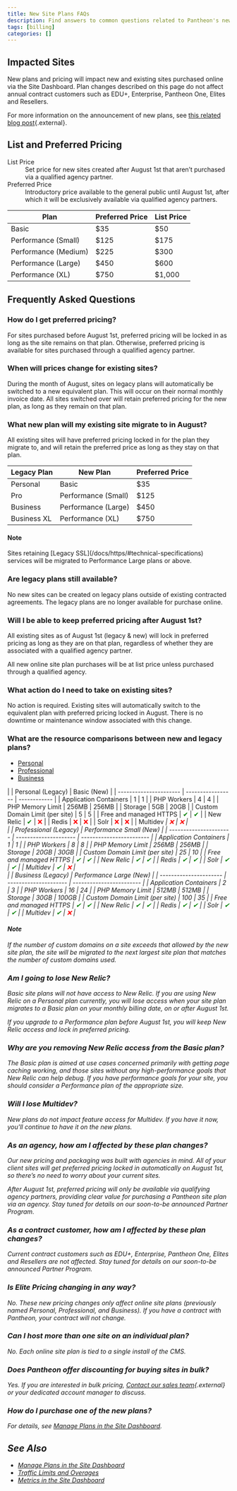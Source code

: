 ```yaml
---
title: New Site Plans FAQs
description: Find answers to common questions related to Pantheon's new site plans and pricing changes.
tags: [billing]
categories: []
---
```

## Impacted Sites
New plans and pricing will impact new and existing sites purchased online via the Site Dashboard. Plan changes described on this page do not affect annual contract customers such as EDU+, Enterprise, Pantheon One, Elites and Resellers.

For more information on the announcement of new plans, see [this related blog post](https://pantheon.io/blog/announcing-new-online-site-plans){.external}.

## List and Preferred Pricing
<dl>
  <dt>List Price</dt>
    <dd>Set price for new sites created after August 1st that aren’t purchased via a qualified agency partner.</dd>
  <dt>Preferred Price</dt>
    <dd>Introductory price available to the general public until August 1st, after which it will be exclusively available via qualified agency partners.</dd>
</dl>

| Plan                 | Preferred Price | List Price  |
| -------------------- | --------------- | ----------- |
| Basic                | $35             | $50         |
| Performance (Small)  | $125            | $175        |
| Performance (Medium) | $225            | $300        |
| Performance (Large)  | $450            | $600        |
| Performance (XL)     | $750            | $1,000      |

## Frequently Asked Questions

### How do I get preferred pricing?
For sites purchased before August 1st, preferred pricing will be locked in as long as the site remains on that plan. Otherwise, preferred pricing is available for sites purchased through a qualified agency partner.

### When will prices change for existing sites?
During the month of August, sites on legacy plans will automatically be switched to a new equivalent plan. This will occur on their normal monthly invoice date. All sites switched over will retain preferred pricing for the new plan, as long as they remain on that plan.

### What new plan will my existing site migrate to in August?
All existing sites will have preferred pricing locked in for the plan they migrate to, and will retain the preferred price as long as they stay on that plan.

| Legacy Plan | New Plan            | Preferred Price  |
| ------------| --------------------| ---------------- |
| Personal    | Basic               | $35              |
| Pro         | Performance (Small) | $125             |
| Business    | Performance (Large) | $450             |
| Business XL | Performance (XL)    | $750             |


<div class="alert alert-info" role="alert">
<h4 class="info">Note</h4>
<p markdown="1">Sites retaining [Legacy SSL](/docs/https/#technical-specifications) services will be migrated to Performance Large plans or above.</p>
</div>

### Are legacy plans still available?
No new sites can be created on legacy plans outside of existing contracted agreements. The legacy plans are no longer available for purchase online.

### Will I be able to keep preferred pricing after August 1st?
All existing sites as of August 1st (legacy & new) will lock in preferred pricing as long as they are on that plan, regardless of whether they are associated with a qualified agency partner.

All new online site plan purchases will be at list price unless purchased through a qualified agency.

### What action do I need to take on existing sites?
No action is required. Existing sites will automatically switch to the equivalent plan with preferred pricing locked in August. There is no downtime or maintenance window associated with this change.

### What are the resource comparisons between new and legacy plans?
<!-- Nav tabs -->
<ul class="nav nav-tabs" role="tablist">
  <!-- Active tab -->
  <li id="personal-id" role="presentation" class="active"><a href="#personal" aria-controls="basic-anchor" role="tab" data-toggle="tab">Personal</a></li>

  <!-- 2nd Tab Nav -->
  <li id="professional-id" role="presentation"><a href="#professional" aria-controls="professional" role="tab" data-toggle="tab">Professional</a></li>

  <!-- 3rd Tab Nav -->
  <li id="business-id" role="presentation"><a href="#business" aria-controls="business" role="tab" data-toggle="tab">Business</a></li>
</ul>

<!-- Tab panes -->
<div class="tab-content">
  <!-- Active pane content -->
  <div role="tabpanel" class="tab-pane active" id="personal" markdown="1">
  |                        | Personal (Legacy) | Basic (New)  |
  | ---------------------- | ----------------- | ------------ |
  | Application Containers |        1          |      1       |
  | PHP Workers            |        4          |      4       |
  | PHP Memory Limit       |      256MB        |    256MB     |
  | Storage                |       5GB	       |     20GB     |
  | Custom Domain Limit (per site) <a class="pop" rel="popover" data-proofer-ignore data-toggle="popover" data-html="true" data-content="For details, see <a href='/docs/domains/#custom-domains'>Domains and Redirects</a>."><em class="fa fa-info-circle"></em></a>   | 5 | 5 |
  | Free and managed HTTPS <a class="pop" rel="popover" data-proofer-ignore data-toggle="popover" data-html="true" data-content="For details, see <a href='/docs/https/'>HTTPS on Pantheon's Global CDN</a>."><em class="fa fa-info-circle"></em></a>                   | <span style="color:green">✔</span> | <span style="color:green">✔</span> |
  | New Relic <a class="pop" rel="popover" data-proofer-ignore data-toggle="popover" data-html="true" data-content="For details, see <a href='/docs/new-relic/'>New Relic APM Pro</a>."><em class="fa fa-info-circle"></em></a>                                         | <span style="color:green">✔</span> | <span style="color:red">❌</span> |
  | Redis <a class="pop" rel="popover" data-proofer-ignore data-toggle="popover" data-html="true" data-content="For details, see <a href='/docs/redis/'>Installing Redis on Drupal or WordPress</a>."><em class="fa fa-info-circle"></em></a>                           | <span style="color:red">❌</span> | <span style="color:red">❌</span> |
  | Solr <a class="pop" rel="popover" data-proofer-ignore data-toggle="popover" data-html="true" data-content="For details, see <a href='/docs/solr/'>Apache Solr on Pantheon</a>."><em class="fa fa-info-circle"></em></a>                                             | <span style="color:red">❌</span> | <span style="color:red">❌</span> |
  | Multidev <a class="pop" rel="popover" data-proofer-ignore data-toggle="popover" data-html="true" data-content="All sites associated with an organization have access to <a href='/docs/multidev/'>Multidev</a>, regardless of plan."><em class="fa fa-info-circle"> | <span style="color:red">❌</span> | <span style="color:red">❌</span> |
  </div>

  <!-- 2nd pane content -->
  <div role="tabpanel" class="tab-pane" id="professional" markdown="1">
  |                        | Professional (Legacy) | Performance Small (New)  |
  | ---------------------- | --------------------- | ------------------------ |
  | Application Containers |          1            |            1             |
  | PHP Workers            |          8            |            8             |
  | PHP Memory Limit       |         256MB         |          256MB           |
  | Storage                |         20GB          |          30GB            |
  | Custom Domain Limit (per site) <a class="pop" rel="popover" data-proofer-ignore data-toggle="popover" data-html="true" data-content="For details, see <a href='/docs/domains/#custom-domains'>Domains and Redirects</a>."><em class="fa fa-info-circle"></em></a>| 25 | 10 |
  | Free and managed HTTPS <a class="pop" rel="popover" data-proofer-ignore data-toggle="popover" data-html="true" data-content="For details, see <a href='/docs/https/'>HTTPS on Pantheon's Global CDN</a>."><em class="fa fa-info-circle"></em></a>                | <span style="color:green">✔</span> | <span style="color:green">✔</span> |
  | New Relic <a class="pop" rel="popover" data-proofer-ignore data-toggle="popover" data-html="true" data-content="For details, see <a href='/docs/new-relic/'>New Relic APM Pro</a>."><em class="fa fa-info-circle"></em></a>                                      | <span style="color:green">✔</span> | <span style="color:green">✔</span> |
  | Redis <a class="pop" rel="popover" data-proofer-ignore data-toggle="popover" data-html="true" data-content="For details, see <a href='/docs/redis/'>Installing Redis on Drupal or WordPress</a>."><em class="fa fa-info-circle"></em></a>                        | <span style="color:green">✔</span> | <span style="color:green">✔</span> |
  | Solr <a class="pop" rel="popover" data-proofer-ignore data-toggle="popover" data-html="true" data-content="For details, see <a href='/docs/solr/'>Apache Solr on Pantheon</a>."><em class="fa fa-info-circle"></em></a>                                          | <span style="color:green">✔</span> | <span style="color:green">✔</span> |
  | Multidev <a class="pop" rel="popover" data-proofer-ignore data-toggle="popover" data-html="true" data-content="All sites associated with an organization have access to <a href='/docs/multidev/'>Multidev</a>, regardless of plan."><em class="fa fa-info-circle">| <span style="color:green">✔</span> | <span style="color:red">❌</span> |
  </div>

  <!-- 3rd pane content -->
  <div role="tabpanel" class="tab-pane" id="business" markdown="1">
  |                        | Business (Legacy)     | Performance Large (New)  |
  | ---------------------- | --------------------- | ------------------------ |
  | Application Containers |           2           |           3              |
  | PHP Workers            |           16          |          24              |
  | PHP Memory Limit       |         512MB         |         512MB            |
  | Storage                |         30GB          |         100GB            |
  | Custom Domain Limit (per site) <a class="pop" rel="popover" data-proofer-ignore data-toggle="popover" data-html="true" data-content="For details, see <a href='/docs/domains/#custom-domains'>Domains and Redirects</a>."><em class="fa fa-info-circle"></em></a>| 100 | 35 |
  | Free and managed HTTPS <a class="pop" rel="popover" data-proofer-ignore data-toggle="popover" data-html="true" data-content="For details, see <a href='/docs/https/'>HTTPS on Pantheon's Global CDN</a>."><em class="fa fa-info-circle"></em></a>                | <span style="color:green">✔</span> | <span style="color:green">✔</span> |
  | New Relic <a class="pop" rel="popover" data-proofer-ignore data-toggle="popover" data-html="true" data-content="For details, see <a href='/docs/new-relic/'>New Relic APM Pro</a>."><em class="fa fa-info-circle"></em></a>                                      | <span style="color:green">✔</span> | <span style="color:green">✔</span> |
  | Redis <a class="pop" rel="popover" data-proofer-ignore data-toggle="popover" data-html="true" data-content="For details, see <a href='/docs/redis/'>Installing Redis on Drupal or WordPress</a>."><em class="fa fa-info-circle"></em></a>                        | <span style="color:green">✔</span> | <span style="color:green">✔</span> |
  | Solr <a class="pop" rel="popover" data-proofer-ignore data-toggle="popover" data-html="true" data-content="For details, see <a href='/docs/solr/'>Apache Solr on Pantheon</a>."><em class="fa fa-info-circle"></em></a>                                          | <span style="color:green">✔</span> | <span style="color:green">✔</span> |
  | Multidev <a class="pop" rel="popover" data-proofer-ignore data-toggle="popover" data-html="true" data-content="All sites associated with an organization have access to <a href='/docs/multidev/'>Multidev</a>, regardless of plan."><em class="fa fa-info-circle">| <span style="color:green">✔</span> | <span style="color:red">❌</span> |
  </div>
</div>

<div class="alert alert-info" role="alert">
  <h4 class="info">Note</h4>
  <p markdown="1">If the number of custom domains on a site exceeds that allowed by the new site plan, the site will be migrated to the next largest site plan that matches the number of custom domains used.</p>
</div>

### Am I going to lose New Relic?
Basic site plans will not have access to New Relic. If you are using New Relic on a Personal plan currently, you will lose access when your site plan migrates to a Basic plan on your monthly billing date, on or after August 1st.

If you upgrade to a Performance plan before August 1st, you will keep New Relic access and lock in preferred pricing.

### Why are you removing New Relic access from the Basic plan?
The Basic plan is aimed at use cases concerned primarily with getting page caching working, and those sites without any high-performance goals that New Relic can help debug. If you have performance goals for your site, you should consider a Performance plan of the appropriate size.

### Will I lose Multidev?
New plans do not impact feature access for Multidev. If you have it now, you'll continue to have it on the new plans.

### As an agency, how am I affected by these plan changes?
Our new pricing and packaging was built with agencies in mind. All of your client sites will get preferred pricing locked in automatically on August 1st, so there’s no need to worry about your current sites.

After August 1st, preferred pricing will only be available via qualifying agency partners, providing clear value for purchasing a Pantheon site plan via an agency. Stay tuned for details on our soon-to-be announced Partner Program.

### As a contract customer, how am I affected by these plan changes?
Current contract customers such as EDU+, Enterprise, Pantheon One, Elites and Resellers are not affected. Stay tuned for details on our soon-to-be announced Partner Program.

### Is Elite Pricing changing in any way?
No. These new pricing changes only affect online site plans (previously named Personal, Professional, and Business). If you have a contract with Pantheon, your contract will not change.

### Can I host more than one site on an individual plan?
No. Each online site plan is tied to a single install of the CMS.

### Does Pantheon offer discounting for buying sites in bulk?
Yes. If you are interested in bulk pricing, [Contact our sales team](https://pantheon.io/contact-us?docsplanFAQ){.external} or your dedicated account manager to discuss.

### How do I purchase one of the new plans?
For details, see [Manage Plans in the Site Dashboard](/docs/site-plan/).

## See Also
- [Manage Plans in the Site Dashboard](/docs/site-plan/)
- [Traffic Limits and Overages](/docs/traffic-limits/)
- [Metrics in the Site Dashboard](/docs/metrics/)
